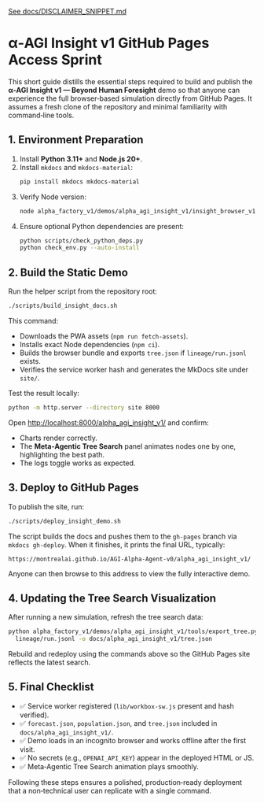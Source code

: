 [See docs/DISCLAIMER_SNIPPET.md](../docs/DISCLAIMER_SNIPPET.md)

# α‑AGI Insight v1 GitHub Pages Access Sprint

This short guide distills the essential steps required to build and publish the **α‑AGI Insight v1 — Beyond Human Foresight** demo so that anyone can experience the full browser‑based simulation directly from GitHub Pages. It assumes a fresh clone of the repository and minimal familiarity with command‑line tools.

## 1. Environment Preparation

1. Install **Python 3.11+** and **Node.js 20+**.
2. Install `mkdocs` and `mkdocs-material`:
   ```bash
   pip install mkdocs mkdocs-material
   ```
3. Verify Node version:
   ```bash
   node alpha_factory_v1/demos/alpha_agi_insight_v1/insight_browser_v1/build/version_check.js
   ```
4. Ensure optional Python dependencies are present:
   ```bash
   python scripts/check_python_deps.py
   python check_env.py --auto-install
   ```

## 2. Build the Static Demo

Run the helper script from the repository root:

```bash
./scripts/build_insight_docs.sh
```

This command:
- Downloads the PWA assets (`npm run fetch-assets`).
- Installs exact Node dependencies (`npm ci`).
- Builds the browser bundle and exports `tree.json` if `lineage/run.jsonl` exists.
- Verifies the service worker hash and generates the MkDocs site under `site/`.

Test the result locally:

```bash
python -m http.server --directory site 8000
```

Open <http://localhost:8000/alpha_agi_insight_v1/> and confirm:
- Charts render correctly.
- The **Meta‑Agentic Tree Search** panel animates nodes one by one, highlighting the best path.
- The logs toggle works as expected.

## 3. Deploy to GitHub Pages

To publish the site, run:

```bash
./scripts/deploy_insight_demo.sh
```

The script builds the docs and pushes them to the `gh-pages` branch via `mkdocs gh-deploy`. When it finishes, it prints the final URL, typically:

```
https://montrealai.github.io/AGI-Alpha-Agent-v0/alpha_agi_insight_v1/
```

Anyone can then browse to this address to view the fully interactive demo.

## 4. Updating the Tree Search Visualization

After running a new simulation, refresh the tree search data:

```bash
python alpha_factory_v1/demos/alpha_agi_insight_v1/tools/export_tree.py \
  lineage/run.jsonl -o docs/alpha_agi_insight_v1/tree.json
```

Rebuild and redeploy using the commands above so the GitHub Pages site reflects the latest search.

## 5. Final Checklist

- ✅ Service worker registered (`lib/workbox-sw.js` present and hash verified).
- ✅ `forecast.json`, `population.json`, and `tree.json` included in `docs/alpha_agi_insight_v1/`.
- ✅ Demo loads in an incognito browser and works offline after the first visit.
- ✅ No secrets (e.g., `OPENAI_API_KEY`) appear in the deployed HTML or JS.
- ✅ Meta‑Agentic Tree Search animation plays smoothly.

Following these steps ensures a polished, production‑ready deployment that a non‑technical user can replicate with a single command.

